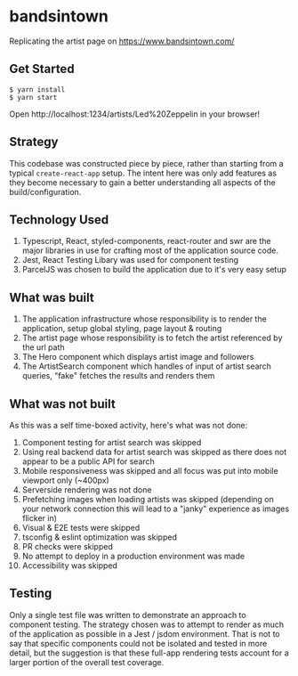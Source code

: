# bandsintown

Replicating the artist page on https://www.bandsintown.com/

## Get Started

```
$ yarn install
$ yarn start
```

Open http://localhost:1234/artists/Led%20Zeppelin in your browser!

## Strategy

This codebase was constructed piece by piece, rather than starting from a typical `create-react-app` setup. The intent here was only add features as they become necessary to gain a better understanding all aspects of the build/configuration.

## Technology Used

1. Typescript, React, styled-components, react-router and swr are the major libraries in use for crafting most of the application source code.
2. Jest, React Testing Libary was used for component testing
3. ParcelJS was chosen to build the application due to it's very easy setup

## What was built

1. The application infrastructure whose responsibility is to render the application, setup global styling, page layout & routing
2. The artist page whose responsibility is to fetch the artist referenced by the url path
3. The Hero component which displays artist image and followers
4. The ArtistSearch component which handles of input of artist search queries, "fake" fetches the results and renders them

## What was not built

As this was a self time-boxed activity, here's what was not done:

1. Component testing for artist search was skipped
2. Using real backend data for artist search was skipped as there does not appear to be a public API for search
3. Mobile responsiveness was skipped and all focus was put into mobile viewport only (~400px)
4. Serverside rendering was not done
5. Prefetching images when loading artists was skipped (depending on your network connection this will lead to a "janky" experience as images flicker in)
6. Visual & E2E tests were skipped
7. tsconfig & eslint optimization was skipped
8. PR checks were skipped
9. No attempt to deploy in a production environment was made
10. Accessibility was skipped

## Testing

Only a single test file was written to demonstrate an approach to component testing. The strategy chosen was to attempt to render as much of the application as possible in a Jest / jsdom environment. That is not to say that specific components could not be isolated and tested in more detail, but the suggestion is that these full-app rendering tests account for a larger portion of the overall test coverage.
